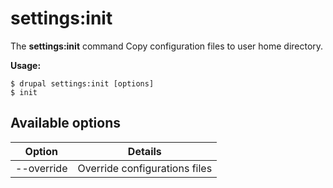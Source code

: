 # settings:init
The **settings:init** command Copy configuration files to user home directory.

**Usage:**
```
$ drupal settings:init [options] 
$ init  
```

## Available options
Option | Details
-------|-------------
--override | Override configurations files
